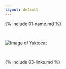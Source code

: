 ```yaml
---
layout: default
---
```


{% include 01-name.md %}

<br>

  ![Image of Yaktocat](https://octodex.github.com/images/yaktocat.png) 

<br>

{% include 03-links.md %}


